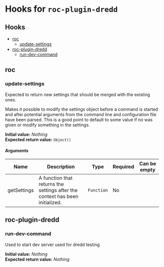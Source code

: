 # Hooks for `roc-plugin-dredd`

## Hooks
* [roc](#roc)
  * [update-settings](#update-settings)
* [roc-plugin-dredd](#roc-plugin-dredd)
  * [run-dev-command](#run-dev-command)

## roc

### update-settings

Expected to return new settings that should be merged with the existing ones.

Makes it possible to modify the settings object before a command is started and after potential arguments from the command line and configuration file have been parsed. This is a good point to default to some value if no was given or modify something in the settings.

__Initial value:__ _Nothing_  
__Expected return value:__ `Object()`

#### Arguments

| Name        | Description                                                                  | Type       | Required | Can be empty |
| ----------- | ---------------------------------------------------------------------------- | ---------- | -------- | ------------ |
| getSettings | A function that returns the settings after the context has been initialized. | `Function` | No       |              |

## roc-plugin-dredd

### run-dev-command

Used to start dev server used for dredd testing

__Initial value:__ _Nothing_  
__Expected return value:__ _Nothing_
